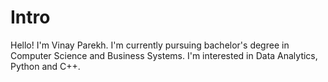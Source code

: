 # Intro
Hello! I'm Vinay Parekh. I'm currently pursuing bachelor's degree in Computer Science and Business Systems. 
I'm interested in Data Analytics, Python and C++.
